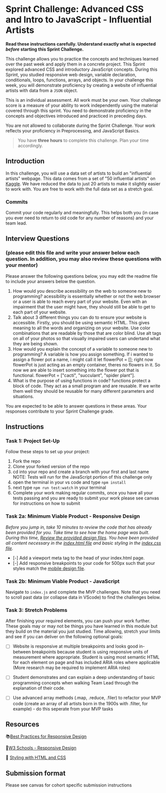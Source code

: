 # Sprint Challenge: Advanced CSS and Intro to JavaScript - Influential Artists

**Read these instructions carefully. Understand exactly what is expected _before_ starting this Sprint Challenge.**

This challenge allows you to practice the concepts and techniques learned over the past week and apply them in a concrete project. This Sprint explored advanced CSS and introductory JavaScript concepts. During this Sprint, you studied responsive web design, variable declaration, conditionals, loops, functions, arrays, and objects. In your challenge this week, you will demonstrate proficiency by creating a website of influential artists with data from a `JSON` object.

This is an individual assessment. All work must be your own. Your challenge score is a measure of your ability to work independently using the material covered through this sprint. You need to demonstrate proficiency in the concepts and objectives introduced and practiced in preceding days.

You are not allowed to collaborate during the Sprint Challenge. Your work reflects your proficiency in Preprocessing, and JavaScript Basics.

> You have **three hours** to complete this challenge. Plan your time accordingly.

## Introduction

In this challenge, you will use a data set of artists to build an "influential artists" webpage. This data comes from a set of "50 influential artists" on [Kaggle](https://www.kaggle.com/ikarus777/best-artworks-of-all-time). We have reduced the data to just 20 artists to make it slightly easier to work with. You are free to work with the full data set as a stretch goal.

### Commits

Commit your code regularly and meaningfully. This helps both you (in case you ever need to return to old code for any number of reasons) and your team lead.

## Interview Questions
### (please edit this file and write your answer below each question. In addition, you may also review these questions with your mentor)

Please answer the following questions below, you may edit the readme file to include your answers below the question.

1. How would you describe acessibility on the web to someone new to programming?
        acessibility is essentially whether or not the web browser or a user is able to reach every part of your website.  Even with an impairment that the user might have, they should still be able to get to each part of your website.  
2. Talk about 3 different things you can do to ensure your website is accessible. 
        Firstly, you should be using semantic HTML.  This gives meaning to all the words and organizing on your website.  Use color combinations that are readable by those that are color blind.  Use alt tags on all of your photos so that visually impaired users can undertand what they are being shown. 
3. How would you explain the concept of a variable to someone new to programming?
        A variable is how you assign something.  If i wanted to assign a flower pot a name, i might call it let flowerPot = []; right now flowerPot is just acting as an empty container, theres no flowers in it.  So now we are able to insert something into the flower pot that is functional.  flowerPot = ["cacti", "succulant", "spider plant"].
4. What is the purpose of using functions in code?
        functions protect a block of code.  They act as a small program and are reusable.  If we write them well they should be reusable for many different parameters and situations.  

You are expected to be able to answer questions in these areas. Your responses contribute to your Sprint Challenge grade. 

## Instructions

### Task 1: Project Set-Up

Follow these steps to set up your project:

1. Fork the repo
2. Clone your forked version of the repo
3. cd into your repo and create a branch with your first and last name
NOTE: Tests will run for the JavaScript portion of this challenge only
4. open the terminal in your vs code and type `npm install`
5. next type `npm run test:watch` in your terminal
6. Complete your work making regular commits, once you have all your tests passing and you are ready to submit your work please see canvas for instructions on how to submit

### Task 2a:  Minimum Viable Product - Responsive Design

*Before you jump in, take 10 minutes to review the code that has already been provided for you. Take time to see how the home page was built. During this time, [Review the provided design files](design/). You have been provided all content necessary in the [index.html file](index.html) and basic styling in the [index.css file](css/index.css).*

* [-] Add a viewport meta tag to the head of your index.html page.
* [-] Add responsive breakpoints to your code for 500px such that your styles match the [mobile design file](design/Mobile.png).

### Task 2b: Minimum Viable Product - JavaScript

Navigate to `index.js` and complete the MVP challenges. Note that you need to scroll past data (or collapse data in VScode) to find the challenges below.

### Task 3: Stretch Problems

After finishing your required elements, you can push your work further. These goals may or may not be things you have learned in this module but they build on the material you just studied. Time allowing, stretch your limits and see if you can deliver on the following optional goals:

* [ ] Website is responsive at multiple breakpoints and looks good in-between breakpoints because student is using responsive units of measurement where appropriate. Student is using most semantic HTML for each element on page and has included ARIA roles where applicable (More research may be required to implement ARIA roles)  
* [ ] Student demonstrates and can explain a deep understanding of basic programming concepts when walking Team Lead through the explanation of their code.
* [ ] Use advanced array methods (.map, .reduce, .filer) to refactor your MVP code (create an array of all artists born in the 1900s with .filter, for example) - do this seperate from your MVP tasks


## Resources

📚[Best Practices for Responsive Design](https://www.browserstack.com/guide/responsive-design-breakpoints)

🤝[W3 Schools - Responsive Design](https://www.w3schools.com/html/html_responsive.asp)

👀 [Styling with HTML and CSS](https://www.w3schools.com/html/html_css.asp)

## Submission format

Please see canvas for cohort specific submission instructions 
